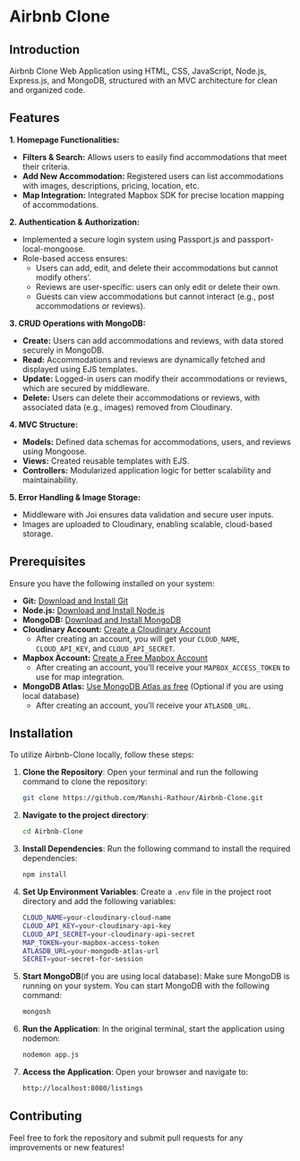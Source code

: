 # Airbnb Clone

## Introduction
Airbnb Clone Web Application using HTML, CSS, JavaScript, Node.js, Express.js, and MongoDB, structured with an MVC architecture for clean and organized code.

## Features
**1. Homepage Functionalities:**
- **Filters & Search:** Allows users to easily find accommodations that meet their criteria.
- **Add New Accommodation:** Registered users can list accommodations with images, descriptions, pricing, location, etc.
- **Map Integration:** Integrated Mapbox SDK for precise location mapping of accommodations.

**2. Authentication & Authorization:**
- Implemented a secure login system using Passport.js and passport-local-mongoose.
- Role-based access ensures:
  - Users can add, edit, and delete their accommodations but cannot modify others’.
  - Reviews are user-specific: users can only edit or delete their own.
  - Guests can view accommodations but cannot interact (e.g., post accommodations or reviews).

**3. CRUD Operations with MongoDB:** 
- **Create:** Users can add accommodations and reviews, with data stored securely in MongoDB.
- **Read:** Accommodations and reviews are dynamically fetched and displayed using EJS templates.
- **Update:** Logged-in users can modify their accommodations or reviews, which are secured by middleware.
- **Delete:** Users can delete their accommodations or reviews, with associated data (e.g., images) removed from Cloudinary.

**4. MVC Structure:**
- **Models:** Defined data schemas for accommodations, users, and reviews using Mongoose.
- **Views:** Created reusable templates with EJS.
- **Controllers:** Modularized application logic for better scalability and maintainability.

**5. Error Handling & Image Storage:**
- Middleware with Joi ensures data validation and secure user inputs.
- Images are uploaded to Cloudinary, enabling scalable, cloud-based storage.


## Prerequisites
Ensure you have the following installed on your system:
- **Git:** <a href="https://git-scm.com/" target="_blank">Download and Install Git</a>
- **Node.js:** <a href="https://nodejs.org/en" target="_blank">Download and Install Node.js</a>
- **MongoDB:** <a href="https://www.mongodb.com/try/download/community" target="_blank">Download and Install MongoDB</a>
- **Cloudinary Account:** <a href="https://cloudinary.com/" target="_blank">Create a Cloudinary Account</a>
    - After creating an account, you will get your `CLOUD_NAME`, `CLOUD_API_KEY`, and `CLOUD_API_SECRET`.
- **Mapbox Account:** <a href="https://www.mapbox.com/" target="_blank">Create a Free Mapbox Account</a>
    - After creating an account, you'll receive your `MAPBOX_ACCESS_TOKEN` to use for map integration.
- **MongoDB Atlas:** <a href="https://www.mongodb.com/products/platform/atlas-database" target="_blank">Use MongoDB Atlas as free</a> (Optional if you are using local database)
    - After creating an account, you'll receive your `ATLASDB_URL`.

## Installation
To utilize Airbnb-Clone locally, follow these steps:

1. **Clone the Repository**:
   Open your terminal and run the following command to clone the repository:
   ```bash
   git clone https://github.com/Manshi-Rathour/Airbnb-Clone.git
   ```

2. **Navigate to the project directory**:
   ```bash
   cd Airbnb-Clone
   ```

3. **Install Dependencies**:
   Run the following command to install the required dependencies:
   ```bash
   npm install
   ```

4. **Set Up Environment Variables**:
   Create a `.env` file in the project root directory and add the following variables:
   ```bash
   CLOUD_NAME=your-cloudinary-cloud-name
   CLOUD_API_KEY=your-cloudinary-api-key
   CLOUD_API_SECRET=your-cloudinary-api-secret
   MAP_TOKEN=your-mapbox-access-token
   ATLASDB_URL=your-mongodb-atlas-url
   SECRET=your-secret-for-session
   ```

5. **Start MongoDB**(if you are using local database):
   Make sure MongoDB is running on your system. You can start MongoDB with the following command:
    ```bash
    mongosh
    ```
6. **Run the Application**:
   In the original terminal, start the application using nodemon:
    ```bash
    nodemon app.js
    ```
7. **Access the Application**:
   Open your browser and navigate to:
    ```bash
    http://localhost:8080/listings
    ```

## Contributing
Feel free to fork the repository and submit pull requests for any improvements or new features!
